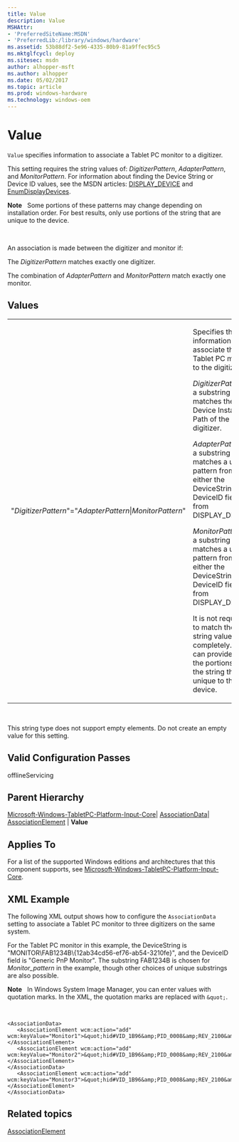 ```yaml
---
title: Value
description: Value
MSHAttr:
- 'PreferredSiteName:MSDN'
- 'PreferredLib:/library/windows/hardware'
ms.assetid: 53b88df2-5e96-4335-80b9-81a9ffec95c5
ms.mktglfcycl: deploy
ms.sitesec: msdn
author: alhopper-msft
ms.author: alhopper
ms.date: 05/02/2017
ms.topic: article
ms.prod: windows-hardware
ms.technology: windows-oem
---
```


# Value


`Value` specifies information to associate a Tablet PC monitor to a digitizer.

This setting requires the string values of: *DigitizerPattern*, *AdapterPattern*, and *MonitorPattern*. For information about finding the Device String or Device ID values, see the MSDN articles: [DISPLAY\_DEVICE](http://go.microsoft.com/fwlink/?LinkId=140784) and [EnumDisplayDevices](http://go.microsoft.com/fwlink/?LinkId=140787).

**Note**  
Some portions of these patterns may change depending on installation order. For best results, only use portions of the string that are unique to the device.

 

An association is made between the digitizer and monitor if:

The *DigitizerPattern* matches exactly one digitizer.

The combination of *AdapterPattern* and *MonitorPattern* match exactly one monitor.

## Values


<table>
<colgroup>
<col width="50%" />
<col width="50%" />
</colgroup>
<tbody>
<tr class="odd">
<td><p>&quot;<em>DigitizerPattern</em>&quot;=&quot;<em>AdapterPattern</em>|<em>MonitorPattern</em>&quot;</p></td>
<td><p>Specifies the information to associate the Tablet PC monitor to the digitizer.</p>
<p><em>DigitizerPattern</em> is a substring that matches the Device Instance Path of the digitizer.</p>
<p><em>AdapterPattern</em> is a substring that matches a unique pattern from either the DeviceString or DeviceID fields from DISPLAY_DEVICE.</p>
<p><em>MonitorPattern</em> is a substring that matches a unique pattern from either the DeviceString or DeviceID fields from DISPLAY_DEVICE.</p>
<p>It is not required to match these string values completely. You can provide just the portions of the string that are unique to the device.</p></td>
</tr>
</tbody>
</table>

 

This string type does not support empty elements. Do not create an empty value for this setting.

## Valid Configuration Passes


offlineServicing

## Parent Hierarchy


[Microsoft-Windows-TabletPC-Platform-Input-Core](microsoft-windows-tabletpc-platform-input-core.md)| [AssociationData](microsoft-windows-tabletpc-platform-input-core-associationdata.md)| [AssociationElement](microsoft-windows-tabletpc-platform-input-core-associationdata-associationelement.md) | **Value**

## Applies To


For a list of the supported Windows editions and architectures that this component supports, see [Microsoft-Windows-TabletPC-Platform-Input-Core](microsoft-windows-tabletpc-platform-input-core.md).

## XML Example


The following XML output shows how to configure the `AssociationData` setting to associate a Tablet PC monitor to three digitizers on the same system.

For the Tablet PC monitor in this example, the DeviceString is "MONITOR\\FAB1234B\\{12ab34cd56-ef76-ab54-3210fe}", and the DeviceID field is "Generic PnP Monitor". The substring FAB1234B is chosen for *Monitor\_pattern* in the example, though other choices of unique substrings are also possible.

**Note**  
In Windows System Image Manager, you can enter values with quotation marks. In the XML, the quotation marks are replaced with `&quot;`.

 

```
<AssociationData>
   <AssociationElement wcm:action="add" wcm:keyValue="Monitor1">&quot;hid#VID_1B96&amp;PID_0008&amp;REV_2100&amp;mi_01&amp;col01&quot;=&quot;PCI\\VEN_8086&amp;DEV_4102&amp;SUBSYS_16B510CF|FUJ5812&quot;</AssociationElement>
   <AssociationElement wcm:action="add" wcm:keyValue="Monitor2">&quot;hid#VID_1B96&amp;PID_0008&amp;REV_2100&amp;mi_01&amp;col02&quot;=&quot;PCI\\VEN_8086&amp;DEV_4102&amp;SUBSYS_16B510CF|FUJ5812&quot;</AssociationElement>
</AssociationData>
   <AssociationElement wcm:action="add" wcm:keyValue="Monitor3">&quot;hid#VID_1B96&amp;PID_0008&amp;REV_2100&amp;mi_01&amp;col03&quot;=&quot;PCI\\VEN_8086&amp;DEV_4102&amp;SUBSYS_16B510CF|FUJ5812&quot;</AssociationElement>
</AssociationData>
```

## Related topics


[AssociationElement](microsoft-windows-tabletpc-platform-input-core-associationdata-associationelement.md)

 

 







